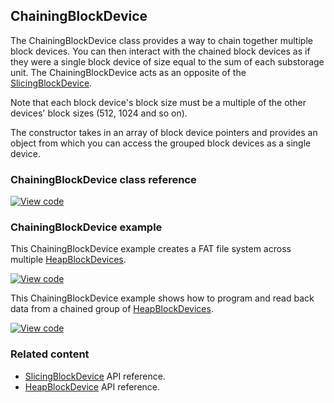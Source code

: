 ## ChainingBlockDevice

The ChainingBlockDevice class provides a way to chain together multiple block devices. You can then interact with the chained block devices as if they were a single block device of size equal to the sum of each substorage unit. The ChainingBlockDevice acts as an opposite of the <a href="/docs/v5.7/reference/slicingblockdevice.html" target="_blank">SlicingBlockDevice</a>.

Note that each block device's block size must be a multiple of the other devices' block sizes (512, 1024 and so on).

The constructor takes in an array of block device pointers and provides an object from which you can access the grouped block devices as a single device.

### ChainingBlockDevice class reference

[![View code](https://www.mbed.com/embed/?type=library)](https://os-doc-builder.test.mbed.com/docs/v5.7/mbed-os-api-doxy/class_chaining_block_device.html)

### ChainingBlockDevice example

This ChainingBlockDevice example creates a FAT file system across multiple <a href="/docs/v5.7/reference/heapblockdevice.html" target="_blank">HeapBlockDevices</a>.

[![View code](https://www.mbed.com/embed/?url=https://os.mbed.com/teams/mbed_example/code/ChainingBlockDevice_ex_1/)](https://os.mbed.com/teams/mbed_example/code/ChainingBlockDevice_ex_1/file/8ad9777787ba/main.cpp)

This ChainingBlockDevice example shows how to program and read back data from a chained group of <a href="/docs/v5.7/reference/heapblockdevice.html" target="_blank">HeapBlockDevices</a>.

[![View code](https://www.mbed.com/embed/?url=https://os.mbed.com/teams/mbed_example/code/ChainingBlockDevice_ex_2/)](https://os.mbed.com/teams/mbed_example/code/ChainingBlockDevice_ex_2/file/70419b9d778a/main.cpp)

### Related content

- <a href="/docs/v5.7/reference/slicingblockdevice.html" target="_blank">SlicingBlockDevice</a> API reference.
- <a href="/docs/v5.7/reference/heapblockdevice.html" target="_blank">HeapBlockDevice</a> API reference.
